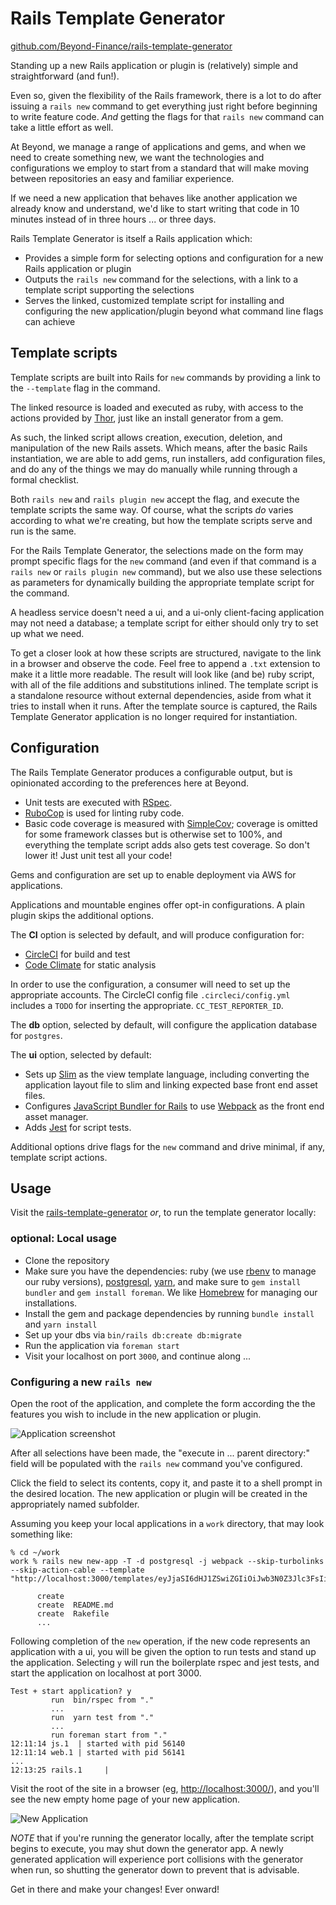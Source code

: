 # Rails Template Generator

[github.com/Beyond-Finance/rails-template-generator](https://github.com/Beyond-Finance/rails-template-generator/)

Standing up a new Rails application or plugin is (relatively) simple and straightforward (and fun!).

Even so, given the flexibility of the Rails framework, there is a lot to do after issuing a `rails new` command to get everything just right before beginning to write feature code. _And_ getting the flags for that `rails new` command can take a little effort as well.

At Beyond, we manage a range of applications and gems, and when we need to create something new, we want the technologies and configurations we employ to start from a standard that will make moving between repositories an easy and familiar experience.

If we need a new application that behaves like another application we already know and understand, we'd like to start writing that code in 10 minutes instead of in three hours ... or three days.

Rails Template Generator is itself a Rails application which:
- Provides a simple form for selecting options and configuration for a new Rails application or plugin
- Outputs the `rails new` command for the selections, with a link to a template script supporting the selections
- Serves the linked, customized template script for installing and configuring the new application/plugin beyond what command line flags can achieve

## Template scripts

Template scripts are built into Rails for `new` commands by providing a link to the `--template` flag in the command.

The linked resource is loaded and executed as ruby, with access to the actions provided by [Thor](https://rubydoc.info/github/wycats/thor/master/Thor/Actions), just like an install generator from a gem.

As such, the linked script allows creation, execution, deletion, and manipulation of the new Rails assets. Which means, after the basic Rails instantiation, we are able to add gems, run installers, add configuration files, and do any of the things we may do manually while running through a formal checklist.

Both `rails new` and `rails plugin new` accept the flag, and execute the template scripts the same way. Of course, what the scripts _do_ varies according to what we're creating, but how the template scripts serve and run is the same.

For the Rails Template Generator, the selections made on the form may prompt specific flags for the `new` command (and even if that command is a `rails new` or `rails plugin new` command), but we also use these selections as parameters for dynamically building the appropriate template script for the command.

A headless service doesn't need a ui, and a ui-only client-facing application may not need a database; a template script for either should only try to set up what we need.

To get a closer look at how these scripts are structured, navigate to the link in a browser and observe the code. Feel free to append a `.txt` extension to make it a little more readable. The result will look like (and be) ruby script, with all of the file additions and substitutions inlined. The template script is a standalone resource without external dependencies, aside from what it tries to install when it runs. After the template source is captured, the Rails Template Generator application is no longer required for instantiation.

## Configuration

The Rails Template Generator produces a configurable output, but is opinionated according to the preferences here at Beyond.

- Unit tests are executed with [RSpec](https://github.com/rspec/rspec-rails).
- [RuboCop](https://github.com/rubocop-hq/rubocop) is used for linting ruby code.
- Basic code coverage is measured with [SimpleCov](https://github.com/simplecov-ruby/simplecov); coverage is omitted for some framework classes but is otherwise set to 100%, and everything the template script adds also gets test coverage. So don't lower it! Just unit test all your code!

Gems and configuration are set up to enable deployment via AWS for applications.

Applications and mountable engines offer opt-in configurations. A plain plugin skips the additional options.

The **CI** option is selected by default, and will produce configuration for:
- [CircleCI](https://circleci.com/) for build and test
- [Code Climate](https://codeclimate.com/) for static analysis

In order to use the configuration, a consumer will need to set up the appropriate accounts. The CircleCI config file `.circleci/config.yml` includes a `TODO` for inserting the appropriate. `CC_TEST_REPORTER_ID`.

The **db** option, selected by default, will configure the application database for `postgres`.

The **ui** option, selected by default:
- Sets up [Slim](http://slim-lang.com/) as the view template language, including converting the application layout file to slim and linking expected base front end asset files.
- Configures [JavaScript Bundler for Rails](https://github.com/rails/jsbundling-rails/) to use [Webpack](https://webpack.js.org/) as the front end asset manager.
- Adds [Jest](https://jestjs.io/) for script tests.

Additional options drive flags for the `new` command and drive minimal, if any, template script actions.

## Usage

Visit the [rails-template-generator]() _or_, to run the template generator locally:

### optional: Local usage

- Clone the repository
- Make sure you have the dependencies: ruby (we use [rbenv](https://formulae.brew.sh/formula/rbenv) to manage our ruby versions), [postgresql](https://wiki.postgresql.org/wiki/Homebrew), [yarn](https://classic.yarnpkg.com/en/), and make sure to `gem install bundler` and `gem install foreman`. We like [Homebrew](https://brew.sh/) for managing our installations.
- Install the gem and package dependencies by running `bundle install` and `yarn install`
- Set up your dbs via `bin/rails db:create db:migrate`
- Run the application via `foreman start`
- Visit your localhost on port `3000`, and continue along ...

### Configuring a new `rails new`

Open the root of the application, and complete the form according the the features you wish to include in the new application or plugin.

![Application screenshot](images/application-form.png)

After all selections have been made, the "execute in ... parent directory:" field will be populated with the `rails new` command you've configured.

Click the field to select its contents, copy it, and paste it to a shell prompt in the desired location. The new application or plugin will be created in the appropriately named subfolder.

Assuming you keep your local applications in a `work` directory, that may look something like:

```
% cd ~/work
work % rails new new-app -T -d postgresql -j webpack --skip-turbolinks --skip-action-cable --template "http://localhost:3000/templates/eyJjaSI6dHJ1ZSwiZGIiOiJwb3N0Z3Jlc3FsIiwidWkiOnRydWUsIm1haWxlciI6dHJ1ZSwiYWN0aW9uX2NhYmxlIjpmYWxzZSwiYXBpIjpmYWxzZSwiZGlzcGxheU5hbWUiOiJOZXcgQXBwIiwidHlwZSI6ImFwcGxpY2F0aW9uIn0="

      create
      create  README.md
      create  Rakefile
      ...
```

Following completion of the `new` operation, if the new code represents an application with a ui, you will be given the option to run tests and stand up the application. Selecting `y` will run the boilerplate rspec and jest tests, and start the application on localhost at port 3000.

```
Test + start application? y
         run  bin/rspec from "."
         ...
         run  yarn test from "."
         ...
         run foreman start from "."
12:11:14 js.1  | started with pid 56140
12:11:14 web.1 | started with pid 56141
...
12:13:25 rails.1     |
```

Visit the root of the site in a browser (eg, [http://localhost:3000/](http://localhost:3000/)), and you'll see the new empty home page of your new application.

![New Application](images/new-application.png)

_NOTE_ that if you're running the generator locally, after the template script begins to execute, you may shut down the generator app. A newly generated application will experience port collisions with the generator when run, so shutting the generator down to prevent that is advisable.

Get in there and make your changes! Ever onward!
